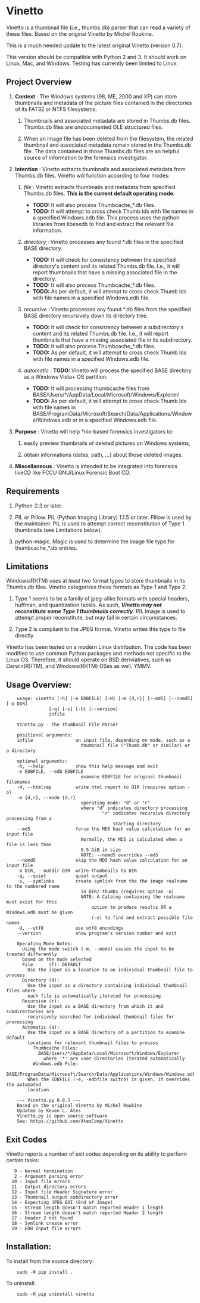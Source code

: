# Vinetto

Vinetto is a thumbnail file (i.e., thumbs.db) parser that can read a variety of
these files.  Based on the original Vinetto by Michel Roukine.

This is a much needed update to the latest original Vinetto (version 0.7).

This version should be compatible with Python 2 and 3.  It should work on
Linux, Mac, and Windows.  Testing has currently been limited to Linux.

## Project Overview

1. **Context** : The Windows systems (98, ME, 2000 and XP) can store thumbnails
and metadata of the picture files contained in the directories of its FAT32 or
NTFS filesystems.
   1. Thumbnails and associated metadata are stored in Thumbs.db files.
   Thumbs.db files are undocumented OLE structured files.

   2. When an image file has been deleted from the filesystem, the related
   thumbnail and associated metadata remain stored in the Thumbs.db file.  The
   data contained in those Thumbs.db files are an helpful source of information
   to the forensics investigator.

2. **Intention** : Vinetto extracts thumbnails and associated metadata from
Thumbs.db files.  Vinetto will function according to four modes:
   1. *file* : Vinetto extracts thumbnails and metadata from specified
   Thumbs.db files.  **This is the current default operating mode.**
      - **TODO:** It will also process Thumbcache_\*.db files.
      - **TODO:** It will attempt to cross check Thumb Ids with file names in a
      specified Windows.edb file. This process uses the python libraries from
      libesedb to find and extract the relevant file information.

   2. *directory* : Vinetto processes any found \*.db files in the specified
   BASE directory.
      - **TODO:** It will check for consistency between the specified
      directory's content and its related Thumbs.db file.  I.e., it will report
      thumbnails that have a missing associated file in the directory.
      - **TODO:** It will also process Thumbcache_\*.db files.
      - **TODO:** As per default, it will attempt to cross check Thumb Ids with
      file names in a specified Windows.edb file.

   3. *recursive* : Vinetto processes any found \*.db files from the specified
   BASE directory recursively down its directory tree.
      - **TODO:** It will check for consistency between a subdirectory's
      content and its related Thumbs.db file.  I.e., it will report
      thumbnails that have a missing associated file in its subdirectory.
      - **TODO:** It will also process Thumbcache_\*.db files.
      - **TODO:** As per default, it will attempt to cross check Thumb Ids with
      file names in a specified Windows.edb file.

   4. *automatic* : **TODO:** Vinetto will process the specified BASE
   directory as a Windows Vista+ OS partition.
      - **TODO:** It will processing thumbcache files from
      BASE/Users/*/AppData/Local/Microsoft/Windows/Explorer/
      - **TODO:** As per default, it will attempt to cross check Thumb Ids with
      file names in
      BASE/ProgramData/Microsoft/Search/Data/Applications/Windows/Windows.edb
      or in a specified Windows.edb file.

3. **Purpose** : Vinetto will help \*nix-based forensics investigators to:
   1. easily preview thumbnails of deleted pictures on Windows systems,

   2. obtain informations (dates, path, ...) about those deleted images.

4. **Miscellaneous** : Vinetto is intended to be integrated into forensics
liveCD like FCCU GNU/Linux Forensic Boot CD.

## Requirements

1. Python-2.3 or later.

2. PIL or Pillow.  PIL (Python Imaging Library) 1.1.5 or later.  Pillow is used
by the maintainer.  PIL is used to attempt correct reconstitution of Type 1
thumbnails (see Limitations below).

3. python-magic.  Magic is used to determine the image file type for
thumbcache_*.db entries.

## Limitations

Windows(R)(TM) uses at least two format types to store thumbnails in its
Thumbs.db files.  Vinetto categorizes these formats as Type 1 and Type 2:

1. Type 1 seems to be a family of jpeg-alike formats with special headers,
huffman, and quantization tables.  As such, ***Vinetto may not reconstitute
some Type 1 thumbnails correctly.***  PIL Image is used to attempt proper
reconstitute, but may fail in certain circumstances.

2. Type 2 is compliant to the JPEG format.  Vinetto writes this type to file
directly.

Vinetto has been tested on a modern Linux distribution.  The code has been
modified to use common Python packages and methods not specific to the Linux
OS.  Therefore, it should operate on BSD deriviatives, such as Darwin(R)(TM),
and Windows(R)(TM) OSes as well. YMMV.

## Usage Overview:

```
    usage: vinetto [-h] [-e EDBFILE] [-H] [-m {d,r}] [--md5] [--nomd5] [-o DIR]
                [-q] [-s] [-U] [--version]
                infile

    Vinetto.py - The Thumbnail File Parser

    positional arguments:
    infile                an input file, depending on mode, such as a
                            thumbnail file ("Thumb.db" or similar) or a directory

    optional arguments:
    -h, --help            show this help message and exit
    -e EDBFILE, --edb EDBFILE
                            examine EDBFILE for original thumbnail filenames
    -H, --htmlrep         write html report to DIR (requires option -o)
    -m {d,r}, --mode {d,r}
                            operating mode: "d" or "r"
                            where "d" indicates directory processing
                                    "r" indicates recursive directory processing from a
                                        starting directory
    --md5                 force the MD5 hash value calculation for an input file
                            Normally, the MD5 is calculated when a file is less than
                            0.5 GiB in size
                            NOTE: --nomd5 overrides --md5
    --nomd5               skip the MD5 hash value calculation for an input file
    -o DIR, --outdir DIR  write thumbnails to DIR
    -q, --quiet           quiet output
    -s, --symlinks        create symlink from the the image realname to the numbered name
                            in DIR/.thumbs (requires option -o)
                            NOTE: A Catalog containing the realname must exist for this
                                option to produce results OR a Windows.edb must be given
                                (-e) to find and extract possible file names
    -U, --utf8            use utf8 encodings
    --version             show program's version number and exit

    Operating Mode Notes:
      Using the mode switch (-m, --mode) causes the input to be treated differently
      based on the mode selected
      File      (f): DEFAULT
        Use the input as a location to an individual thumbnail file to process
      Directory (d):
        Use the input as a directory containing individual thumbnail files where
        each file is automatically iterated for processing
      Recursive (r):
        Use the input as a BASE directory from which it and subdirectories are
        recursively searched for individual thumbnail files for processing
      Automatic (a):
        Use the input as a BASE directory of a partition to examine default
        locations for relevant thumbnail files to process
          Thumbcache Files:
            BASE/Users/*/AppData/Local/Microsoft/Windows/Explorer
              where '*' are user directories iterated automatically
          Windows.edb File:
            BASE/ProgramData/Microsoft/Search/Data/Applications/Windows/Windows.edb
        When the EDBFILE (-e, -edbfile switch) is given, it overrides the automated
        location

    --- Vinetto.py 0.8.5 ---
    Based on the original Vinetto by Michel Roukine
    Updated by Keven L. Ates
    Vinetto.py is open source software
    See: https://github.com/AtesComp/Vinetto
```

## Exit Codes

Vinetto reports a number of exit codes depending on its ability to perform
certain tasks:

```
   0 - Normal termination
   2 - Argument parsing error
  10 - Input file errors
  11 - Output directory errors
  12 - Input file Header Signature error
  13 - Thumbnail output subdirectory error
  14 - Expecting JPEG EOI (End of Image)
  15 - Stream length doesn't match reported Header 1 length
  16 - Stream length doesn't match reported Header 2 length
  17 - Header 2 not found
  18 - Symlink create error
  19 - EDB Input file errors
```

## Installation:

  To install from the source directory:

```
    sudo -H pip install .
```

  To uninstall:

```
    sudo -H pip uninstall vinetto
```
